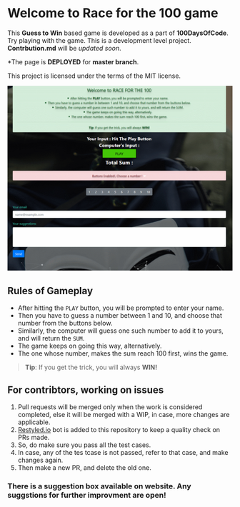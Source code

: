 # Welcome to Race for the 100 game

This **Guess to Win** based game is developed as a part of **100DaysOfCode**.
Try playing with the game. This is a development level project.
**Contrbution.md** will be _updated soon_.

\*The page is **DEPLOYED** for **master branch**.

This project is licensed under the terms of the MIT license.

![](racefor100.gif)

## Rules of Gameplay

- After hitting the `PLAY` button, you will be prompted to enter your name.
- Then you have to guess a number between 1 and 10, and choose that number from
  the buttons below.
- Similarly, the computer will guess one such number to add it to yours, and
  will return the `SUM`.
- The game keeps on going this way, alternatively.
- The one whose number, makes the sum reach 100 first, wins the game.

> **Tip**: If you get the trick, you will always **WIN!**

## For contribtors, working on issues

1. Pull requests will be merged only when the work is considered completed, else
   it will be merged with a WIP, in case, more changes are applicable.
2. [Restyled.io](https://restyled.io/) bot is added to this repository to keep a
   quality check on PRs made.
3. So, do make sure you pass all the test cases.
4. In case, any of the tes tcase is not passed, refer to that case, and make
   changes again.
5. Then make a new PR, and delete the old one.

### There is a suggestion box available on website. Any suggstions for further improvment are open!
